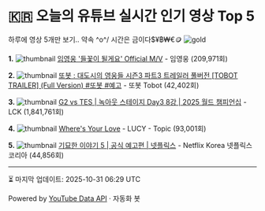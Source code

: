 # 🇰🇷 오늘의 유튜브 실시간 인기 영상 Top 5

하루에 영상 5개만 보기.. 약속 \^o^/ 
시간은 금이다$¥฿₩€🪙
![gold](https://media.tenor.com/your-gif-id.gif)


**1.** ![thumbnail](https://i.ytimg.com/vi/ewk5MPptBIs/default.jpg)
[임영웅 '들꽃이 될게요' Official M/V](https://youtube.com/watch?v=ewk5MPptBIs) - 임영웅 (209,971회)

**2.** ![thumbnail](https://i.ytimg.com/vi/l-AvJBxqDtI/default.jpg)
[또봇 : 대도시의 영웅들 시즌3 파트3 트레일러 풀버전 [TOBOT TRAILER] (Full Version) #또봇 #예고](https://youtube.com/watch?v=l-AvJBxqDtI) - 또봇 Tobot (42,402회)

**3.** ![thumbnail](https://i.ytimg.com/vi/LkASQGieQMI/default.jpg)
[G2 vs TES | 녹아웃 스테이지 Day3 8강 | 2025 월드 챔피언십](https://youtube.com/watch?v=LkASQGieQMI) - LCK (1,841,761회)

**4.** ![thumbnail](https://i.ytimg.com/vi/uq3arUptDcg/default.jpg)
[Where's Your Love](https://youtube.com/watch?v=uq3arUptDcg) - LUCY - Topic (93,001회)

**5.** ![thumbnail](https://i.ytimg.com/vi/N8CvVBTStXc/default.jpg)
[기묘한 이야기 5 | 공식 예고편 | 넷플릭스](https://youtube.com/watch?v=N8CvVBTStXc) - Netflix Korea 넷플릭스 코리아 (44,856회)


---
⏳ 마지막 업데이트: 2025-10-31 06:29 UTC

Powered by [YouTube Data API](https://developers.google.com/youtube/v3/docs/videos/list) · 자동화 봇